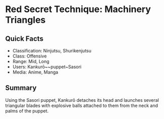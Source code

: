 # Red Secret Technique: Machinery Triangles

## Quick Facts
- Classification: Ninjutsu, Shurikenjutsu
- Class: Offensive
- Range: Mid, Long
- Users: Kankurō~~puppet~Sasori
- Media: Anime, Manga

## Summary
Using the Sasori puppet, Kankurō detaches its head and launches several triangular blades with explosive balls attached to them from the neck and palms of the puppet.
